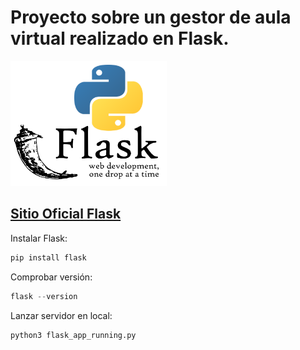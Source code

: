 # Proyecto sobre un gestor de aula virtual realizado en Flask.

<img src="https://github.com/scullen99/Flask_Aula_Virtual/blob/main/Flask_Python.png" height="200" width="250" text-align="center">

## <a href="https://flask.palletsprojects.com/en/2.0.x/"> Sitio Oficial Flask </a>

Instalar Flask:
```python
pip install flask
```

Comprobar versión:
```python
flask --version
```

Lanzar servidor en local:
```python
python3 flask_app_running.py
```
